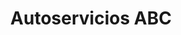 ---
title: "Autoservicios ABC"
url: /la-chorrera/autoservicios-abc/
shop: reparación de automóviles
---